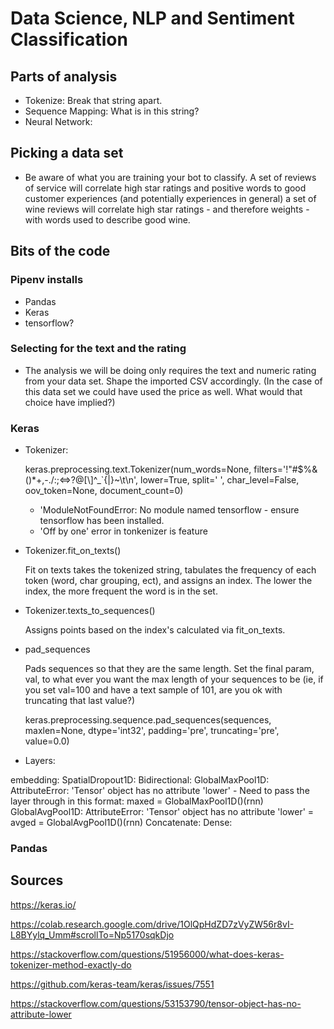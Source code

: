 # Data Science, NLP and Sentiment Classification

## Parts of analysis

* Tokenize: Break that string apart.
* Sequence Mapping: What is in this string?
* Neural Network:

## Picking a data set

* Be aware of what you are training your bot to classify. A set of reviews of service will correlate high star ratings and positive words to good customer experiences (and potentially experiences in general) a set of wine reviews will correlate high star ratings - and therefore weights - with words used to describe good wine.

## Bits of the code

### Pipenv installs

* Pandas
* Keras
* tensorflow?

### Selecting for the text and the rating 

* The analysis we will be doing only requires the text and numeric rating from your data set. Shape the imported CSV accordingly. (In the case of this data set we could have used the price as well. What would that choice have implied?)

### Keras

* Tokenizer:
  
  keras.preprocessing.text.Tokenizer(num_words=None, filters='!"#$%&()*+,-./:;<=>?@[\\]^_`{|}~\t\n', lower=True, split=' ', char_level=False, oov_token=None, document_count=0)
  
  * 'ModuleNotFoundError: No module named tensorflow - ensure tensorflow has been installed.
  * 'Off by one' error in tonkenizer is feature

* Tokenizer.fit_on_texts()

  Fit on texts takes the tokenized string, tabulates the frequency of each token (word, char grouping, ect), and assigns an index. The lower the index, the more frequent the word is in the set.

* Tokenizer.texts_to_sequences()

  Assigns points based on the index's calculated via fit_on_texts.

* pad_sequences

  Pads sequences so that they are the same length. Set the final param, val, to what ever you want the max length of your sequences to be (ie, if you set val=100 and have a text sample of 101, are you ok with truncating that last value?)

  keras.preprocessing.sequence.pad_sequences(sequences, maxlen=None, dtype='int32', padding='pre', truncating='pre', value=0.0)

* Layers: 

embedding: 
SpatialDropout1D: 
Bidirectional: 
GlobalMaxPool1D: 
AttributeError: 'Tensor' object has no attribute 'lower' - Need to pass the layer through in this format: maxed = GlobalMaxPool1D()(rnn)
GlobalAvgPool1D: 
AttributeError: 'Tensor' object has no attribute 'lower' = avged = GlobalAvgPool1D()(rnn)
Concatenate: 
Dense:

### Pandas

## Sources

https://keras.io/

https://colab.research.google.com/drive/1OlQpHdZD7zVyZW56r8vI-L8BYylq_Umm#scrollTo=Np5170sqkDjo

https://stackoverflow.com/questions/51956000/what-does-keras-tokenizer-method-exactly-do

https://github.com/keras-team/keras/issues/7551

https://stackoverflow.com/questions/53153790/tensor-object-has-no-attribute-lower
